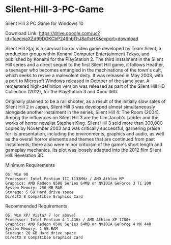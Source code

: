 # Silent-Hill-3-PC-Game
Silent Hill 3 PC Game for Windows 10

Download Link: https://drive.google.com/uc?id=1ceceiaXZd99DGKCbP246nbThJ8al1xHX&export=download

 
Silent Hill 3[a] is a survival horror video game developed by Team Silent, a production group within Konami Computer Entertainment Tokyo, and published by Konami for the PlayStation 2. The third instalment in the Silent Hill series and a direct sequel to the first Silent Hill game, it follows Heather, a teenager who becomes entangled in the machinations of the town's cult, which seeks to revive a malevolent deity. It was released in May 2003, with a port to Microsoft Windows released in October of the same year. A remastered high-definition version was released as part of the Silent Hill HD Collection (2012), for the PlayStation 3 and Xbox 360.
 

Originally planned to be a rail shooter, as a result of the initially slow sales of Silent Hill 2 in Japan, Silent Hill 3 was developed almost simultaneously alongside another instalment in the series, Silent Hill 4: The Room (2004). Among the influences on Silent Hill 3 are the film Jacob's Ladder and the works of horror novelist Stephen King. Silent Hill 3 sold more than 300,000 copies by November 2003 and was critically successful, garnering praise for its presentation, including the environments, graphics and audio, as well as the overall horror elements and themes that are continued from past instalments; there also were minor criticism of the game's short length and gameplay mechanics. Its plot was loosely adapted into the 2012 film Silent Hill: Revelation 3D.

 

Minimum Requirements

    OS: Win 98
    Processor: Intel Pentium III 1133MHz / AMD Athlon MP
    Graphics: AMD Radeon 8500 Series 64MB or NVIDIA GeForce 3 Ti 200
    System Memory: 256 MB RAM
    Storage: 5 GB Hard drive space
    DirectX 8 Compatible Graphics Card

 

Recommended Requirements

    OS: Win XP/ Vista/ 7 (or above)
    Processor: Intel Pentium 4 1.4GHz / AMD Athlon XP 1700+
    Graphics: AMD Radeon 8500 Series 64MB or NVIDIA GeForce 4 MX 440
    System Memory: 1 GB RAM
    Storage: 20 GB Hard drive space
    DirectX 8 Compatible Graphics Card

